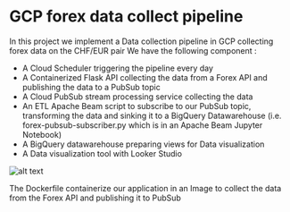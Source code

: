 # GCP forex data collect pipeline
In this project we implement a Data collection pipeline in GCP collecting forex data on the CHF/EUR pair
We have the following component :
- A Cloud Scheduler triggering the pipeline every day
- A Containerized Flask API collecting the data from a Forex API and publishing the data to a PubSub topic
- A Cloud PubSub stream processing service collecting the data
- An ETL Apache Beam script to subscribe to our PubSub topic, transforming the data and sinking it to a BigQuery Datawarehouse (i.e. forex-pubsub-subscriber.py which is in an Apache Beam Jupyter Notebook)
- A BigQuery datawarehouse preparing views for Data visualization
- A Data visualization tool with Looker Studio

![alt text](https://github.com/rbgt/GCP_forex_data_collect_pipeline/blob/main/gcp_daily_collect_pipeline.png)

The Dockerfile containerize our application in an Image to collect the data from the Forex API and publishing it to PubSub
